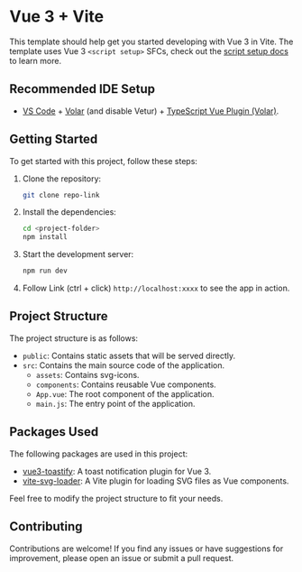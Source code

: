 # Vue 3 + Vite

This template should help get you started developing with Vue 3 in Vite. The template uses Vue 3 `<script setup>` SFCs, check out the [script setup docs](https://v3.vuejs.org/api/sfc-script-setup.html#sfc-script-setup) to learn more.

## Recommended IDE Setup

- [VS Code](https://code.visualstudio.com/) + [Volar](https://marketplace.visualstudio.com/items?itemName=Vue.volar) (and disable Vetur) + [TypeScript Vue Plugin (Volar)](https://marketplace.visualstudio.com/items?itemName=Vue.vscode-typescript-vue-plugin).

## Getting Started

To get started with this project, follow these steps:

1. Clone the repository:

    ```bash
    git clone repo-link
    ```

2. Install the dependencies:

    ```bash
    cd <project-folder>
    npm install
    ```

3. Start the development server:

    ```bash
    npm run dev
    ```

4. Follow Link (ctrl + click) `http://localhost:xxxx` to see the app in action.

## Project Structure

The project structure is as follows:

- `public`: Contains static assets that will be served directly.
- `src`: Contains the main source code of the application.
  - `assets`: Contains svg-icons.
  - `components`: Contains reusable Vue components.
  - `App.vue`: The root component of the application.
  - `main.js`: The entry point of the application.

## Packages Used

The following packages are used in this project:

- [vue3-toastify](https://www.npmjs.com/package/vue3-toastify): A toast notification plugin for Vue 3.
- [vite-svg-loader](https://www.npmjs.com/package/vite-svg-loader): A Vite plugin for loading SVG files as Vue components.

Feel free to modify the project structure to fit your needs.

## Contributing

Contributions are welcome! If you find any issues or have suggestions for improvement, please open an issue or submit a pull request.
